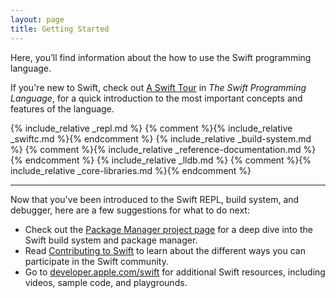 ```yaml
---
layout: page
title: Getting Started
---
```


Here, you’ll find information about the how to use the Swift programming language.

If you're new to Swift, check out [A Swift Tour][TSPL] in
_The Swift Programming Language_, for a quick introduction to the
most important concepts and features of the language.

[TSPL]: https://developer.apple.com/library/prerelease/content/documentation/Swift/Conceptual/Swift_Programming_Language/GuidedTour.html#//apple_ref/doc/uid/TP40014097-CH2-ID1

{% include_relative _repl.md %}
{% comment %}{% include_relative _swiftc.md %}{% endcomment %}
{% include_relative _build-system.md %}
{% comment %}{% include_relative _reference-documentation.md %}{% endcomment %}
{% include_relative _lldb.md %}
{% comment %}{% include_relative _core-libraries.md %}{% endcomment %}

* * *

Now that you've been introduced to the Swift REPL, build system, and debugger,
here are a few suggestions for what to do next:

- Check out the [Package Manager project page](/package-manager)
  for a deep dive into the Swift build system and package manager.
- Read [Contributing to Swift](/contributing)
  to learn about the different ways you can participate in the Swift community.
- Go to [developer.apple.com/swift](https://developer.apple.com/swift/resources/)
  for additional Swift resources, including videos, sample code, and playgrounds.
